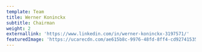 ```yaml
---
template: Team
title: Werner Koninckx
subtitle: Chairman
weight: 2
externallink: 'https://www.linkedin.com/in/werner-koninckx-3197571/'
featuredImage: 'https://ucarecdn.com/ae615b8c-9976-48fd-8ff4-cd9274153577/'
---
```


